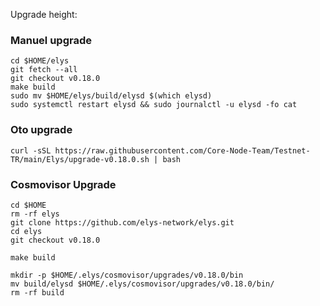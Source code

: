 Upgrade height: 

### Manuel upgrade
```
cd $HOME/elys
git fetch --all
git checkout v0.18.0
make build
sudo mv $HOME/elys/build/elysd $(which elysd)
sudo systemctl restart elysd && sudo journalctl -u elysd -fo cat
```
### Oto upgrade

```
curl -sSL https://raw.githubusercontent.com/Core-Node-Team/Testnet-TR/main/Elys/upgrade-v0.18.0.sh | bash
```

### Cosmovisor Upgrade
```
cd $HOME
rm -rf elys
git clone https://github.com/elys-network/elys.git
cd elys
git checkout v0.18.0
```
```
make build
```
```
mkdir -p $HOME/.elys/cosmovisor/upgrades/v0.18.0/bin
mv build/elysd $HOME/.elys/cosmovisor/upgrades/v0.18.0/bin/
rm -rf build
```
